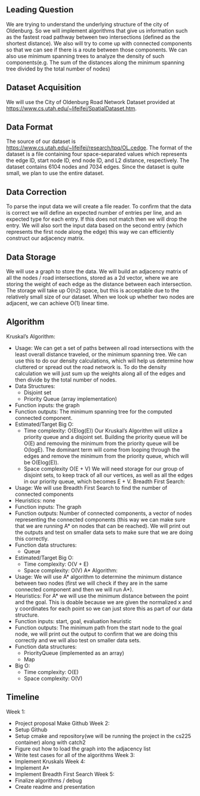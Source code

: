 ## Leading Question

We are trying to understand the underlying structure of the city of Oldenburg. So we will implement algorithms that give us information such as the fastest road pathway between two intersections (defined as the shortest distance). We also will try to come up with connected components so that we can see if there is a route between those components. We can also use minimum spanning trees to analyze the density of such components(e.g. The sum of the distances along the minimum spanning tree divided by the total number of nodes)  

## Dataset Acquisition

We will use the City of Oldenburg Road Network Dataset provided at https://www.cs.utah.edu/~lifeifei/SpatialDataset.htm. 

## Data Format

The source of our dataset is https://www.cs.utah.edu/~lifeifei/research/tpq/OL.cedge. The format of the dataset is a file containing four space-separated values which represents the edge ID, start node ID, end node ID, and L2 distance, respectively. The dataset contains 6104 nodes and 7034 edges. Since the dataset is quite small, we plan to use the entire dataset.

## Data Correction

To parse the input data we will create a file reader. To confirm that the data is correct we will define an expected number of entries per line, and an expected type for each entry. If this does not match then we will drop the entry. We will also sort the input data based on the second entry (which represents the first node along the edge) this way we can efficiently construct our adjacency matrix. 

## Data Storage

We will use a graph to store the data. We will build an adjacency matrix of all the nodes / road intersections, stored as a 2d vector, where we are storing the weight of each edge as the distance between each intersection. The storage will take up O(n2) space, but this is acceptable due to the relatively small size of our dataset. When we look up whether two nodes are adjacent, we can achieve O(1) linear time. 

## Algorithm 

Kruskal’s Algorithm:
- Usage:  We can get a set of paths between all road intersections with the least overall distance traveled, or the minimum spanning tree. We can use this to do our density calculations, which will help us determine how cluttered or spread out the road network is. To do the density calculation we will just sum up the weights along all of the edges and then divide by the total number of nodes. 
- Data Structures:
    - Disjoint set
    - Priority Queue (array implementation) 
- Function inputs: the graph
- Function outputs: The minimum spanning tree for the computed connected component.  
- Estimated/Target Big O:
    - Time complexity: O(Elog(E)) Our Kruskal’s Algorithm will utilize a priority queue and a disjoint set. Building the priority queue will be O(E) and removing the minimum from the priority queue will be O(logE). The dominant term will come from looping through the edges and remove the minimum from the priority queue, which will be O(Elog(E)).
    - Space complexity O(E + V) We will need storage for our group of disjoint sets, to keep track of all our vertices, as well as all the edges in our priority queue, which becomes E + V.
Breadth First Search:
- Usage: We will use Breadth First Search to find the number of connected components 
- Heuristics: none
- Function inputs: The graph
- Function outputs: Number of connected components, a vector of nodes representing the connected components (this way we can make sure that we are running A* on nodes that can be reached). We will print out the outputs and test on smaller data sets to make sure that we are doing this correctly. 
- Function data structures: 
    - Queue
- Estimated/Target Big O:
    - Time complexity: O(V + E) 
    - Space complexity: O(V)
A* Algorithm: 
- Usage: We will use A* algorithm to determine the minimum distance between two nodes (first we will check if they are in the same connected component and then we will run A*). 
- Heuristics: For A* we will use the minimum distance between the point and the goal. This is doable because we are given the normalized x and y coordinates for each point so we can just store this as part of our data structure. 
- Function inputs: start, goal, evaluation heuristic
- Function outputs: The minimum path from the start node to the goal node, we will print out the output to confirm that we are doing this correctly and we will also test on smaller data sets. 
- Function data structures: 
    - PriorityQueue (implemented as an array) 
    - Map
- Big O:
    - Time complexity: O(E)
    - Space complexity: O(V)


## Timeline

Week 1:
- Project proposal
Make Github
Week 2: 
- Setup Github
- Setup cmake and repository(we will be running the project in the cs225 container) along with catch2
- Figure out how to load the graph into the adjacency list
- Write test cases for all of the algorithms 
Week 3: 
 - Implement Kruskals 
Week 4: 
- Implement A*
- Implement Breadth First Search 
Week 5: 
- Finalize algorithms / debug
- Create readme and presentation 
